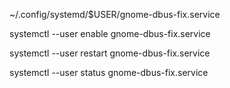 ~/.config/systemd/$USER/gnome-dbus-fix.service

systemctl --user enable gnome-dbus-fix.service

systemctl --user restart gnome-dbus-fix.service

systemctl --user status gnome-dbus-fix.service

